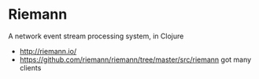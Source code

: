 # Riemann

A network event stream processing system, in Clojure

- http://riemann.io/
- https://github.com/riemann/riemann/tree/master/src/riemann got many clients